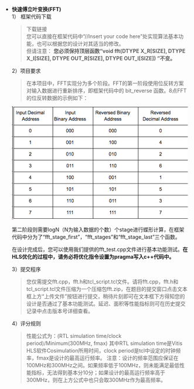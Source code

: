 - **快速傅立叶变换(FFT)**  
  1）	框架代码下载  
  >下载链接  
    您可以直接在框架代码中“//Insert your code here”处实现算法基本功能，也可以根据您的设计对其适当的修改。  
    但请注意：
    **您必须保持顶层函数“void fft(DTYPE X_R[SIZE], DTYPE X_I[SIZE], DTYPE OUT_R[SIZE], DTYPE OUT_I[SIZE]) ”不变。**

  2）项目要求  
  >在本项目中，FFT实现分为多个阶段。FFT的第一阶段使用位反转方案对输入数据进行重新排序，即框架代码中的 bit_reverse 函数。8点FFT的位反转数据的示例如下：

  ![](./images/question_fft1.png)

  第二阶段则需要logN（N为输入数据的个数）个stage进行蝶形计算，在框架代码中分为了“fft_stage_first”，“fft_stages”和“fft_stage_last”三个函数。  

  在设计完成后，您可以使用我们提供的fft_test.cpp文件进行基本功能测试。**在HLS优化的过程中，请务必将优化指令设置为pragma写入c++代码中。**


  3）提交程序
  >您仅需提交fft.cpp，fft.h和tcl_script.tcl文件。请将fft.cpp，fft.h和tcl_script.tcl文件压缩为一个压缩包fft.zip，在题目的提交窗口点击文本框上方“上传文件”按钮进行提交，稍待片刻即可在文本框下方得知您的设计是否通过了基本功能测试。延迟、面积等性能指标则可在历史提交记录中点击版本号详细查看。
  
  4）评分规则
  >性能公式为：(RTL simulation time/clock period)/Minimum(300MHz, fmax)
  >其中RTL simulation time是Vitis HLS软件Cosimulation所用时间，clock period是tcl中设定的时钟频率，fmax是设计的最高运行频率。
  >注意：设计的频率范围应保证在100MHz和300MHz之间。如果频率低于100MHz，则未能满足最低性能指标，无法得到基本分10分；如果设计的最高运行频率高于300MHz，则在上方公式中也只会取300MHz作为最高频率。
